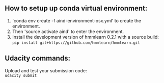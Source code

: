 ## How to setup up conda virtual environment:

1. 'conda env create -f aind-environment-osx.yml' to create the environment.
2. Then 'source activate aind' to enter the environment.
3. Install the development version of hmmlearn 0.2.1 with a source build:  
```pip install git+https://github.com/hmmlearn/hmmlearn.git```

## Udacity commands:

Upload and test your submission code:  
```udacity submit```
